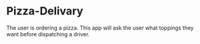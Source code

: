 # Pizza-Delivary
The user is ordering a pizza. This  app will ask the user what toppings they want before dispatching a driver.
